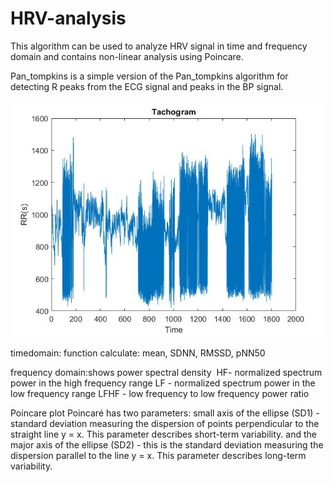 # HRV-analysis
This algorithm can be used to analyze HRV signal in time and frequency domain and contains non-linear analysis using Poincare.

Pan_tompkins is a simple version of the Pan_tompkins algorithm for detecting R peaks from the ECG signal and peaks in the BP signal.



![Tachogram](https://github.com/Magdalena5/HRV-analysis/blob/master/figures/Tachogram.jpg)



timedomain: function calculate: mean, SDNN, RMSSD, pNN50

frequency domain:shows power spectral density 
 HF- normalized spectrum power in the high frequency range
LF - normalized spectrum power in the low frequency range
LFHF - low frequency to low frequency power ratio

Poincare plot
Poincaré has two parameters:
small axis of the ellipse (SD1) - standard deviation measuring the dispersion of points perpendicular to the straight line y = x. This parameter describes short-term variability.
and the major axis of the ellipse (SD2) - this is the standard deviation measuring the dispersion parallel to the line y = x. This parameter describes long-term variability.


